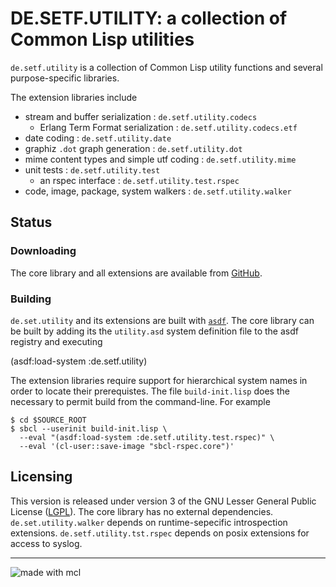 

# DE.SETF.UTILITY: a collection of Common Lisp utilities


 `de.setf.utility` is a collection of Common Lisp utility functions and several purpose-specific libraries.

 The extension libraries include

  * stream and buffer serialization : `de.setf.utility.codecs`
    * Erlang Term Format serialization : `de.setf.utility.codecs.etf`
  * date coding : `de.setf.utility.date`
  * graphiz `.dot` graph generation : `de.setf.utility.dot`
  * mime content types and simple utf coding : `de.setf.utility.mime`
  * unit tests : `de.setf.utility.test`
    * an rspec interface : `de.setf.utility.test.rspec` 
  * code, image, package, system walkers : `de.setf.utility.walker`

## Status


### Downloading

The core library and all extensions are available from [GitHub](http://github.com/lisp/de.setf.utility).

### Building

`de.set.utility` and its extensions are built with [`asdf`](http://www.common-lisp.net/projects/asdf).
The core library can be built by adding its the `utility.asd` system definition file to the asdf registry and executing

  (asdf:load-system :de.setf.utility)

The extension libraries require support for hierarchical system names in order to locate their prerequistes.
The file `build-init.lisp` does the necessary to permit build from the command-line. For example

    $ cd $SOURCE_ROOT
    $ sbcl --userinit build-init.lisp \
      --eval "(asdf:load-system :de.setf.utility.test.rspec)" \
      --eval '(cl-user::save-image "sbcl-rspec.core")'

 
## Licensing

This version is released under version 3 of the GNU Lesser General Public License ([LGPL](http://www.gnu.org/licenses/gpl.html)).
The core library has no external dependencies. `de.set.utility.walker` depends on runtime-sepecific introspection
extensions. `de.setf.utility.tst.rspec` depends on posix extensions for access to syslog.

--------
![made with mcl](http://www.digitool.com/img/mcl-made-1.gif "Made With MCL")


